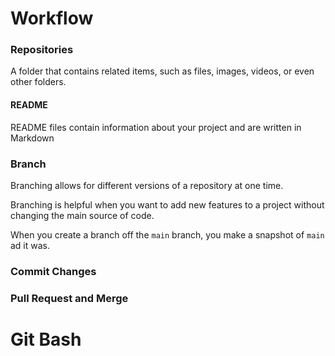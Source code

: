 # Workflow
### Repositories
A folder that contains related items, such as files, images, videos, or even other folders.

#### README
README files contain information about your project and are written in Markdown

### Branch
Branching allows for different versions of a repository at one time.

Branching is helpful when you want to add new features to a project without changing the main source of code.

When you create a branch off the `main` branch, you make a snapshot of `main` ad it was.

### Commit Changes
### Pull Request and Merge

# Git Bash
